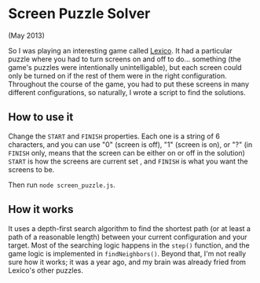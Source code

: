 # Screen Puzzle Solver
(May 2013)

So I was playing an interesting game called [Lexico](http://www.bananattack.com/blog/lexico/). It had a particular puzzle where you had to turn screens on and off to do... something (the game's puzzles were intentionally unintelligable), but each screen could only be turned on if the rest of them were in the right configuration. Throughout the course of the game, you had to put these screens in many different configurations, so naturally, I wrote a script to find the solutions.

## How to use it

Change the `START` and `FINISH` properties. Each one is a string of 6 characters, and you can use "0" (screen is off), "1" (screen is on), or "?" (in `FINISH` only, means that the screen can be either on or off in the solution) `START` is how the screens are current set , and `FINISH` is what you want the screens to be.

Then run `node screen_puzzle.js`.

## How it works

It uses a depth-first search algorithm to find the shortest path (or at least a path of a reasonable length) between your current configuration and your target. Most of the searching logic happens in the `step()` function, and the game logic is implemented in `findNeighbors()`. Beyond that, I'm not really sure how it works; it was a year ago, and my brain was already fried from Lexico's other puzzles.